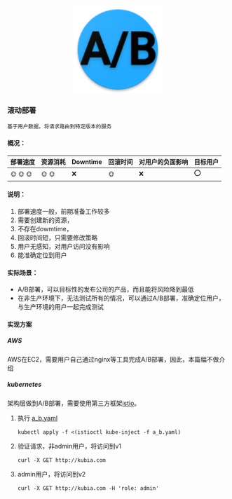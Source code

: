 <p align="center">
   <img width="200" src="a_b.png">
</p>

### 滚动部署
    基于用户数据，将请求路由到特定版本的服务

#### 概况：

| 部署速度 |  资源消耗  | Downtime  | 回滚时间  | 对用户的负面影响| 目标用户|
| -------| ---------| --------| --------| --------|--------|
| :sun_with_face: :sun_with_face: :sun_with_face:  |  :sun_with_face: :sun_with_face:  | :x:   | :sun_with_face:  | :x: | :o: |

#### 说明：
1. 部署速度一般，前期准备工作较多
2. 需要创建新的资源，
3. 不存在dowmtime，
4. 回滚时间短，只需要修改策略
5. 用户无感知，对用户访问没有影响
6. 能准确定位到用户

#### 实际场景：
- A/B部署，可以目标性的发布公司的产品，而且能将风险降到最低
- 在非生产环境下，无法测试所有的情况，可以通过A/B部署，准确定位用户，与生产环境的用户一起完成测试

#### 实现方案
##### AWS
AWS在EC2，需要用户自己通过nginx等工具完成A/B部署，因此，本篇幅不做介绍

##### kubernetes
架构层做到A/B部署，需要使用第三方框架[istio](https://istio.io/)。

1. 执行 [a_b.yaml](a_b.yaml)
   ```
   kubectl apply -f <(istioctl kube-inject -f a_b.yaml)
   ```

2. 验证请求，非admin用户，将访问到v1
   ```
   curl -X GET http://kubia.com 
   ```

3. admin用户，将访问到v2
   ```
   curl -X GET http://kubia.com -H 'role: admin'
   ```